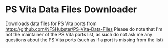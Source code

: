 # PS Vita Data Files Downloader
Downloads data files for PS Vita ports from https://github.com/NFSHubster/PS-Vita-Data-Files
Please do note that I'm not the maintainer of the PS Vita ports list, as such do not ask me any questions about the PS Vita ports (such as if a port is missing from the list)